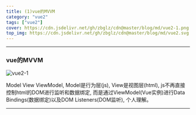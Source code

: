 ```yaml
---
title: (1)vue的MVVM
category: "vue2"
tags: ["vue2"]
cover: https://cdn.jsdelivr.net/gh/zbglz/cdn@master/blog/md/vue2-1.png
top_img: https://cdn.jsdelivr.net/gh/zbglz/cdn@master/blog/md/vue2.svg
---
```


***

### vue的MVVM

![vue2-1](https://cdn.jsdelivr.net/gh/zbglz/cdn@master/blog/md/vue2-1.png)

Model View ViewModel, Model是行为层(js), View是视图层(html), js不再直接控制html的DOM进行监听和数据绑定, 而是通过ViewModel(Vue实例)进行Data Bindings(数据绑定)以及DOM Listeners(DOM监听), 个人理解。


***